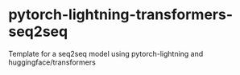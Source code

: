 # pytorch-lightning-transformers-seq2seq
Template for a seq2seq model using pytorch-lightning and huggingface/transformers
